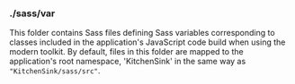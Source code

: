 ### ./sass/var

This folder contains Sass files defining Sass variables corresponding to classes
included in the application's JavaScript code build when using the modern toolkit.
By default, files in this folder are mapped to the application's root namespace,
'KitchenSink' in the same way as `"KitchenSink/sass/src"`.